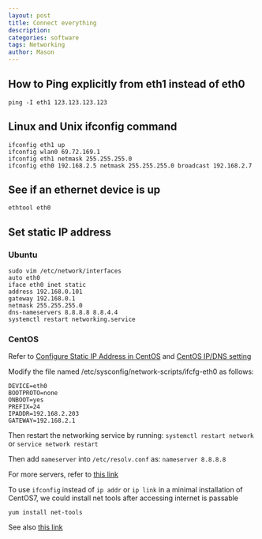 ```yaml
---
layout: post
title: Connect everything
description: 
categories: software
tags: Networking
author: Mason
---
```


## How to Ping explicitly from eth1 instead of eth0

```
ping -I eth1 123.123.123.123
```

## Linux and Unix ifconfig command

```
ifconfig eth1 up
ifconfig wlan0 69.72.169.1
ifconfig eth1 netmask 255.255.255.0
ifconfig eth0 192.168.2.5 netmask 255.255.255.0 broadcast 192.168.2.7
```

## See if an ethernet device is up

```
ethtool eth0
```

## Set static IP address

### Ubuntu

```
sudo vim /etc/network/interfaces
auto eth0
iface eth0 inet static
address 192.168.0.101
gateway 192.168.0.1
netmask 255.255.255.0
dns-nameservers 8.8.8.8 8.8.4.4
systemctl restart networking.service
```

### CentOS

Refer to [Configure Static IP Address in CentOS](http://www.mustbegeek.com/configure-static-ip-address-in-centos/) and [CentOS IP/DNS setting](https://blog.csdn.net/iamfafa/article/details/6209009)

Modify the file named /etc/sysconfig/network-scripts/ifcfg-eth0 as follows:

```
DEVICE=eth0
BOOTPROTO=none
ONBOOT=yes
PREFIX=24
IPADDR=192.168.2.203
GATEWAY=192.168.2.1
```

Then restart the networking service by running: `systemctl restart network` or `service network restart`

Then add `nameserver` into `/etc/resolv.conf` as: `nameserver 8.8.8.8`

For more servers, refer to [this link](https://support.rackspace.com/how-to/changing-dns-settings-on-linux/)

To use `ifconfig` instead of `ip addr` or `ip link` in a minimal installation of CentOS7, we could install net tools after accessing internet is passable

```
yum install net-tools
```

See also [this link](https://www.unixmen.com/ifconfig-command-found-centos-7-minimal-installation-quick-tip-fix/)
